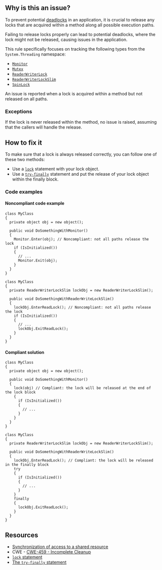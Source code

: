 ## Why is this an issue?

To prevent potential [deadlocks](https://en.wikipedia.org/wiki/Deadlock) in an application, it is crucial to release any locks that are
acquired within a method along all possible execution paths.

Failing to release locks properly can lead to potential deadlocks, where the lock might not be released, causing issues in the application.

This rule specifically focuses on tracking the following types from the `System.Threading` namespace:

-  [`Monitor`](https://learn.microsoft.com/en-us/dotnet/api/system.threading.monitor)
-  [`Mutex`](https://learn.microsoft.com/en-us/dotnet/api/system.threading.mutex)
-  [`ReaderWriterLock`](https://learn.microsoft.com/en-us/dotnet/api/system.threading.readerwriterlock)
-  [`ReaderWriterLockSlim`](https://learn.microsoft.com/en-us/dotnet/api/system.threading.readerwriterlockslim)
-  [`SpinLock`](https://learn.microsoft.com/en-us/dotnet/api/system.threading.spinlock)

An issue is reported when a lock is acquired within a method but not released on all paths.

### Exceptions

If the lock is never released within the method, no issue is raised, assuming that the callers will handle the release.

## How to fix it

To make sure that a lock is always released correctly, you can follow one of these two methods:

-  Use a [`lock`](https://learn.microsoft.com/en-us/dotnet/csharp/language-reference/statements/lock) statement with your
  lock object.
-  Use a [`try-finally`](https://learn.microsoft.com/en-us/dotnet/csharp/language-reference/statements/exception-handling-statements#the-try-finally-statement) statement and put the release of your lock object within the finally block.

### Code examples

#### Noncompliant code example

    class MyClass
    {
      private object obj = new object();
    
      public void DoSomethingWithMonitor()
      {
        Monitor.Enter(obj); // Noncompliant: not all paths release the lock
        if (IsInitialized())
        {
          // ...
          Monitor.Exit(obj);
        }
      }
    }

    class MyClass
    {
      private ReaderWriterLockSlim lockObj = new ReaderWriterLockSlim();
    
      public void DoSomethingWithReaderWriteLockSlim()
      {
        lockObj.EnterReadLock(); // Noncompliant: not all paths release the lock
        if (IsInitialized())
        {
          // ...
          lockObj.ExitReadLock();
        }
      }
    }

#### Compliant solution

    class MyClass
    {
      private object obj = new object();
    
      public void DoSomethingWithMonitor()
      {
        lock(obj) // Compliant: the lock will be released at the end of the lock block
        {
          if (IsInitialized())
          {
            // ...
          }
        }
      }
    }

    class MyClass
    {
      private ReaderWriterLockSlim lockObj = new ReaderWriterLockSlim();
    
      public void DoSomethingWithReaderWriteLockSlim()
      {
        lockObj.EnterReadLock(); // Compliant: the lock will be released in the finally block
        try
        {
          if (IsInitialized())
          {
            // ...
          }
        }
        finally
        {
          lockObj.ExitReadLock();
        }
      }
    }

## Resources

-  [Synchronization of access to a shared resource](https://docs.microsoft.com/en-us/dotnet/standard/threading/overview-of-synchronization-primitives#synchronization-of-access-to-a-shared-resource)
-  CWE - [CWE-459 - Incomplete Cleanup](https://cwe.mitre.org/data/definitions/459)
-  [`lock` statement](https://learn.microsoft.com/en-us/dotnet/csharp/language-reference/statements/lock)
-  [The
  `try-finally` statement](https://learn.microsoft.com/en-us/dotnet/csharp/language-reference/statements/exception-handling-statements#the-try-finally-statement)